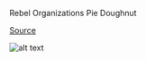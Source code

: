 Rebel Organizations
Pie Doughnut

[Source](https://www.prio.org/journals/jpr/replicationdata)

![alt text](./screenshot/Screen%20Shot%202022-11-16%20at%2011.29.11%20AM.png)
